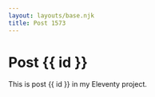 ```yaml
---
layout: layouts/base.njk
title: Post 1573
---
```


# Post {{ id }}

This is post {{ id }} in my Eleventy project.
